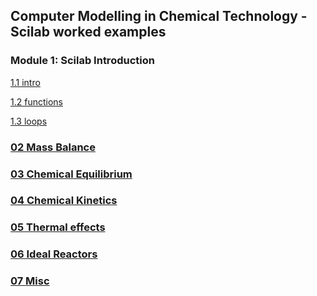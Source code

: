 
## Computer Modelling in Chemical Technology  - Scilab worked examples

### Module 1: Scilab Introduction
[1.1 intro](01/intro.sce)

[1.2 functions](01/functions.sce)

[1.3 loops](01/loops.sce)

### [02 Mass Balance](02/README.md)
### [03 Chemical Equilibrium](03/README.md)
### [04 Chemical Kinetics](04/README.md)
### [05 Thermal effects](05/README.md)
### [06 Ideal Reactors](06/README.md)
### [07 Misc](07/README.md)
